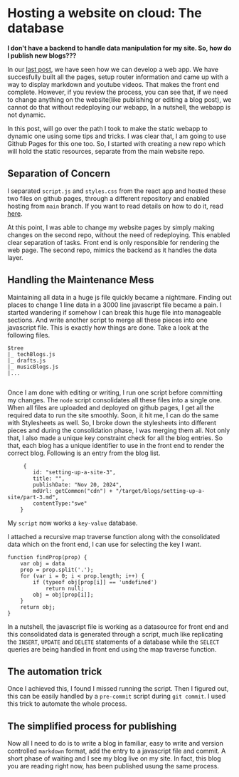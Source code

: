 # Hosting a website on cloud: The database

**I don't have a backend to handle data manipulation for my site. So, how do I  publish new blogs???**

In our [last post](/#/content/setting-up-a-site-2), we have seen how we can develop a web app. We have succesfully built all the pages, setup router information and came up with a way to display markdown and youtube videos. That makes the front end complete. However, if you review the process, you can see that, if we need to change anything on the website(like publishing or editing a blog post), we cannot do that without redeploying our webapp, In a nutshell, the webapp is not dynamic.

In this post, will go over the path I took to make the static webapp to dynamic one using some tips and tricks. I was clear that, I am going to use Github Pages for this one too. So, I started with creating a new repo which will hold the static resources, separate from the main website repo.

## Separation of Concern

I separated `script.js` and `styles.css` from the react app and hosted these two files on github pages, through a different repository and enabled hosting from `main` branch. If you want to read details on how to do it, read [here](/#/content/static-file-hosting).

At this point, I was able to change my website pages by simply making changes on the second repo, without the need of redeploying. This enabled clear separation of tasks. Front end is only responsible for rendering the web page. The second repo, mimics the backend as it handles the data layer.

## Handling the Maintenance Mess
Maintaining all data in a huge js file quickly became a nightmare. Finding out places to change 1 line data in a 3000 line javascript file became a pain. I started wandering if somehow I can break this huge file into manageable sections. And write another script to merge all these pieces into one javascript file. This is exactly how things are done. Take a look at the following files.
```
$tree
|_ techBlogs.js
|_ drafts.js
|_ musicBlogs.js
|...
   
```
Once I am done with editing or writing, I run one script before committing my changes. The `node` script consolidates all these files into a single one. When all files are uploaded and deployed on github pages, I get all the required data to run the site smoothly. Soon, it hit me, I can do the same with Stylesheets as well. So, I broke down the stylesheets into different pieces and during the consolidation phase, I was merging them all. Not only that, I also made a unique key constraint check for all the blog entries. So that, each blog has a unique identifier to use in the front end to render the correct blog. Following is an entry from the blog list.
```
     {
        id: "setting-up-a-site-3",
        title: "",
        publishDate: "Nov 20, 2024",
        mdUrl: getCommon("cdn") + "/target/blogs/setting-up-a-site/part-3.md",
        contentType:"swe"
    }
```
My `script` now works a `key-value` database.

I attached a recursive map traverse function along with the consolidated data which on the front end, I can use for selecting the key I want.

```
function findProp(prop) {
    var obj = data
    prop = prop.split('.');
    for (var i = 0; i < prop.length; i++) {
        if (typeof obj[prop[i]] == 'undefined')
            return null;
        obj = obj[prop[i]];
    }
    return obj;
}
```

In a nutshell, the javascript file is working as a datasource for front end and this consolidated data is generated through a script, much like replicating the `INSERT`, `UPDATE` and `DELETE` statements of a database while the `SELECT` queries are being handled in front end using the map traverse function.

## The automation trick
Once I achieved this, I found I missed running the script. Then I figured out, this can be easily handled by a `pre-commit` script during `git commit`. I used this trick to automate the whole process.

## The simplified process for publishing
Now all I need to do is to write a blog in familiar, easy to write and version controlled `markdown` format, add the entry to a javascript file and commit. A short phase of waiting and I see my blog live on my site. In fact, this blog you are reading right now, has been published usung the same process.

